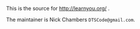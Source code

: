 This is the source for http://learnyou.org/ .

The maintainer is Nick Chambers `DTSCode@gmail.com`.
